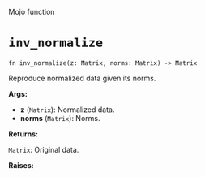 Mojo function

# `inv_normalize`

```mojo
fn inv_normalize(z: Matrix, norms: Matrix) -> Matrix
```

Reproduce normalized data given its norms.

**Args:**

- **z** (`Matrix`): Normalized data.
- **norms** (`Matrix`): Norms.

**Returns:**

`Matrix`: Original data.

**Raises:**

